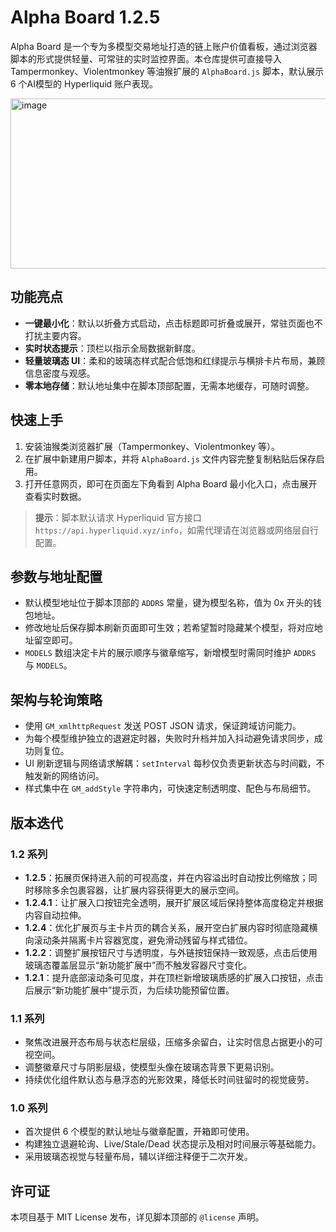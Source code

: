 # Alpha Board 1.2.5

Alpha Board 是一个专为多模型交易地址打造的链上账户价值看板，通过浏览器脚本的形式提供轻量、可常驻的实时监控界面。本仓库提供可直接导入 Tampermonkey、Violentmonkey 等油猴扩展的 `AlphaBoard.js` 脚本，默认展示 6 个AI模型的 Hyperliquid 账户表现。

<img width="1092" height="272" alt="image" src="https://github.com/user-attachments/assets/97037c32-a24f-47ed-a133-659375dc2d2a" />

## 功能亮点

- **一键最小化**：默认以折叠方式启动，点击标题即可折叠或展开，常驻页面也不打扰主要内容。
- **实时状态提示**：顶栏以指示全局数据新鲜度。
- **轻量玻璃态 UI**：柔和的玻璃态样式配合低饱和红绿提示与横排卡片布局，兼顾信息密度与观感。
- **零本地存储**：默认地址集中在脚本顶部配置，无需本地缓存，可随时调整。

## 快速上手

1. 安装油猴类浏览器扩展（Tampermonkey、Violentmonkey 等）。
2. 在扩展中新建用户脚本，并将 `AlphaBoard.js` 文件内容完整复制粘贴后保存启用。
3. 打开任意网页，即可在页面左下角看到 Alpha Board 最小化入口，点击展开查看实时数据。

> **提示**：脚本默认请求 Hyperliquid 官方接口 `https://api.hyperliquid.xyz/info`，如需代理请在浏览器或网络层自行配置。

## 参数与地址配置

- 默认模型地址位于脚本顶部的 `ADDRS` 常量，键为模型名称，值为 0x 开头的钱包地址。
- 修改地址后保存脚本刷新页面即可生效；若希望暂时隐藏某个模型，将对应地址留空即可。
- `MODELS` 数组决定卡片的展示顺序与徽章缩写，新增模型时需同时维护 `ADDRS` 与 `MODELS`。

## 架构与轮询策略

- 使用 `GM_xmlhttpRequest` 发送 POST JSON 请求，保证跨域访问能力。
- 为每个模型维护独立的退避定时器，失败时升档并加入抖动避免请求同步，成功则复位。
- UI 刷新逻辑与网络请求解耦：`setInterval` 每秒仅负责更新状态与时间戳，不触发新的网络访问。
- 样式集中在 `GM_addStyle` 字符串内，可快速定制透明度、配色与布局细节。

## 版本迭代

### 1.2 系列
- **1.2.5**：拓展页保持进入前的可视高度，并在内容溢出时自动按比例缩放；同时移除多余包裹容器，让扩展内容获得更大的展示空间。
- **1.2.4.1**：让扩展入口按钮完全透明，展开扩展区域后保持整体高度稳定并根据内容自动拉伸。
- **1.2.4**：优化扩展页与主卡片页的耦合关系，展开空白扩展内容时彻底隐藏横向滚动条并隔离卡片容器宽度，避免滑动残留与样式错位。
- **1.2.2**：调整扩展按钮尺寸与透明度，与外链按钮保持一致观感，点击后使用玻璃态覆盖层显示“新功能扩展中”而不触发容器尺寸变化。
- **1.2.1**：提升底部滚动条可见度，并在顶栏新增玻璃质感的扩展入口按钮，点击后展示“新功能扩展中”提示页，为后续功能预留位置。

### 1.1 系列
- 聚焦改进展开态布局与状态栏层级，压缩多余留白，让实时信息占据更小的可视空间。
- 调整徽章尺寸与阴影层级，使模型头像在玻璃态背景下更易识别。
- 持续优化组件默认态与悬浮态的光影效果，降低长时间驻留时的视觉疲劳。

### 1.0 系列
- 首次提供 6 个模型的默认地址与徽章配置，开箱即可使用。
- 构建独立退避轮询、Live/Stale/Dead 状态提示及相对时间展示等基础能力。
- 采用玻璃态视觉与轻量布局，辅以详细注释便于二次开发。

## 许可证

本项目基于 MIT License 发布，详见脚本顶部的 `@license` 声明。
